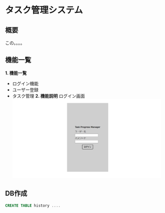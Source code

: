 # タスク管理システム
## 概要
 この。。。。

## 機能一覧
 **1. 機能一覧**
  - ログイン機能
  - ユーザー登録
  - タスク管理
 **2. 機能説明**
 ログイン画面
 ![ログイン画面](src/main/resources/static/img/loginpage.png)
 
## DB作成
```sql
CREATE TABLE history ....
```

